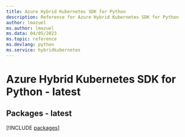 ```yaml
---
title: Azure Hybrid Kubernetes SDK for Python
description: Reference for Azure Hybrid Kubernetes SDK for Python
author: lmazuel
ms.author: lmazuel
ms.data: 04/05/2023
ms.topic: reference
ms.devlang: python
ms.service: hybridkubernetes
---
```

# Azure Hybrid Kubernetes SDK for Python - latest
## Packages - latest
[!INCLUDE [packages](hybrid-kubernetes-index.md)]